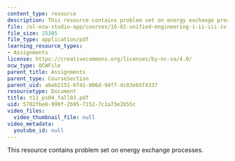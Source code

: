 ```yaml
---
content_type: resource
description: This resource contains problem set on energy exchange processes.
file: /ol-ocw-studio-app/courses/16-01-unified-engineering-i-ii-iii-iv-fall-2005-spring-2006/5702fbe0999f2b9571527c1a73e2b55c_t11_ps04_fall03.pdf
file_size: 15385
file_type: application/pdf
learning_resource_types:
- Assignments
license: https://creativecommons.org/licenses/by-nc-sa/4.0/
ocw_type: OCWFile
parent_title: Assignments
parent_type: CourseSection
parent_uid: a6eb2151-6f41-806d-94ff-dc83eb5f4337
resourcetype: Document
title: t11_ps04_fall03.pdf
uid: 5702fbe0-999f-2b95-7152-7c1a73e2b55c
video_files:
  video_thumbnail_file: null
video_metadata:
  youtube_id: null
---
```

This resource contains problem set on energy exchange processes.